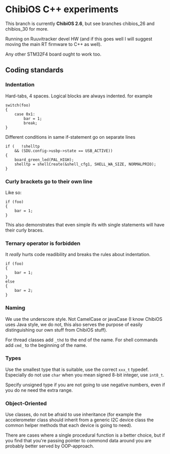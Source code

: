 # ChibiOS C++ experiments

This branch is currently **ChibiOS 2.6**, but see branches chibios_26 and chibios_30 for more.

Running on Ruuvitracker devel HW (and if this goes well I will suggest moving the main RT firmware to C++ as well).

Any other STM32F4 board ought to work too.

## Coding standards

### Indentation

Hard-tabs, 4 spaces. Logical blocks are always indented. for example

    switch(foo)
    {
        case 0x1:
            bar = 1;
            break;
    }

Different conditions in same if-statement go on separate lines

    if (   !shelltp
        && (SDU.config->usbp->state == USB_ACTIVE))
    {
        board_green_led(PAL_HIGH);
        shelltp = shellCreate(&shell_cfg1, SHELL_WA_SIZE, NORMALPRIO);
    }



### Curly brackets go to their own line

Like so:

    if (foo)
    {
        bar = 1;
    }

This also demonstrates that even simple ifs with single statements will have their curly braces.



### Ternary operator is forbidden

It *really* hurts code readibility and breaks the rules about indentation.

    if (foo)
    {
        bar = 1;
    }
    else
    {
        bar = 2;
    }



### Naming

We use the underscore style. Not CamelCase or javaCase (I know ChibiOS uses Java style, we do not, this also serves
the purpose of easily distinguishing our own stuff from ChibiOS stuff).

For thread classes add `_thd` to the end of the name. For shell commands add `cmd_` to the beginning of the name.



### Types

Use the smallest type that is suitable, use the correct `xxx_t` typedef. Especially do not use `char` when you mean signed 8-bit integer, use `int8_t`. 

Specify unsigned type if you are not going to use negative numbers, even if you do ne need the extra range.



### Object-Oriented

Use classes, do not be afraid to use inheritance (for example the accelerometer class should inherit from a generic I2C device class the common helper methods that each device is going to need).

There are cases where a single procedural function is a better choice, but if you find that you're passing pointer to commond data around you are probably better served by OOP-approach.


